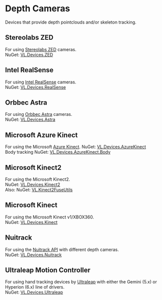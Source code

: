 # Depth Cameras

Devices that provide depth pointclouds and/or skeleton tracking.

## Stereolabs ZED
For using [Stereolabs ZED](https://www.stereolabs.com/) cameras.  
NuGet: [VL.Devices.ZED](https://www.nuget.org/packages/VL.Devices.ZED) 

## Intel RealSense
For using [Intel RealSense](https://www.intelrealsense.com/) cameras.  
NuGet: [VL.Devices.RealSense](https://www.nuget.org/packages/VL.Devices.RealSense) 

## Orbbec Astra
For using [Orbbec Astra](https://orbbec3d.com/index/products.html) cameras.  
NuGet: [VL.Devices.Astra](https://www.nuget.org/packages/VL.Devices.Astra)  

## Microsoft Azure Kinect
For using the Microsoft [Azure Kinect](https://azure.microsoft.com/de-de/services/kinect-dk/).
NuGet: [VL.Devices.AzureKinect](https://www.nuget.org/packages/VL.Devices.AzureKinect)  
Body tracking NuGet: [VL.Devices.AzureKinect.Body](https://www.nuget.org/packages/VL.Devices.AzureKinect.Body)

## Microsoft Kinect2
For using the Microsoft Kinect2.  
NuGet: [VL.Devices.Kinect2](https://www.nuget.org/packages/VL.Devices.Kinect2)  
Also: NuGet: [VL.Kinect2FuseUtils](https://beta.vvvv.org/contributions/packs/kinect2-fuse-utils/)

## Microsoft Kinect
For using the Microsoft Kinect v1/XBOX360.  
NuGet: [VL.Devices.Kinect](https://www.nuget.org/packages/VL.Devices.Kinect)  

## Nuitrack
For using the [Nuitrack API](http://nuitrack.com/) with different depth cameras.  
NuGet: [VL.Devices.Nuitrack](https://www.nuget.org/packages/VL.Devices.Nuitrack)  

## Ultraleap Motion Controller
For using hand tracking devices by [Ultraleap](https://www.ultraleap.com) with either the Gemini (5.x) or Hyperion (6.x) line of drivers.  
NuGet: [VL.Devices.Ultraleap](https://www.nuget.org/packages/VL.Devices.Ultraleap)
